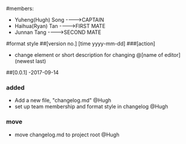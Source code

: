 #members:
 - Yuheng(Hugh) Song   ---->CAPTAIN
 - Haihua(Ryan) Tan    ---->FIRST MATE
 - Junnan Tang         ---->SECOND MATE

#format style
##[version no.] [time yyyy-mm-dd]
###[action]
 - change element or short description for changing @[name of editor]
(newest last)



##[0.0.1] -2017-09-14
### added
 - Add a new file, "changelog.md"  @Hugh
 - set up team membership and format style in changelog @Hugh

### move
 - move changelog.md to project root  @Hugh

